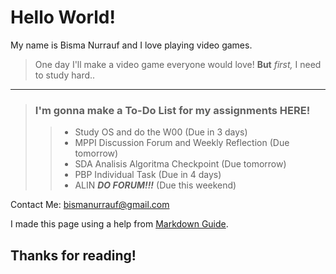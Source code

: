 # Hello World!
My name is Bisma Nurrauf and I love playing video games.
> One day I'll make a video game everyone would love!
**But** *first,* I need to study hard..

---

> ### I'm gonna make a To-Do List for my assignments **HERE!**
>> - Study OS and do the W00 (Due in 3 days)
>> - MPPI Discussion Forum and Weekly Reflection (Due tomorrow)
>> - SDA Analisis Algoritma Checkpoint (Due tomorrow)
>> - PBP Individual Task (Due in 4 days)
>> - ALIN ***DO FORUM!!!*** (Due this weekend)

Contact Me:
<bismanurrauf@gmail.com>

I made this page using a help from [Markdown Guide](https://www.markdownguide.org/basic-syntax/).

## Thanks for reading!
